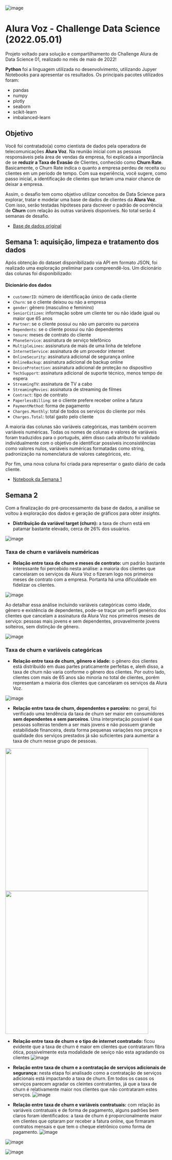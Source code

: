 ![image](https://user-images.githubusercontent.com/40372626/172276528-0debe6ed-8d19-4a76-8ecc-1723d1db894d.png)

# Alura Voz - Challenge Data Science (2022.05.01)

Projeto voltado para solução e compartilhamento do Challenge Alura de Data Science 01, realizado no mẽs de maio de 2022!

**Python** foi a linguagem utilizada no desenvolvimento, utilizando Jupyer Notebooks para apresentar os resultados. Os principais pacotes utilizados foram:
* pandas
* numpy
* plotly
* seaborn
* scikit-learn
* imbalanced-learn

## Objetivo

Você foi contratado(a) como cientista de dados pela operadora de telecomunicações **Alura Voz**. Na reunião inicial com as pessoas responsáveis pela área de vendas da empresa, foi explicada a importância de se **reduzir a Taxa de Evasão** de Clientes, conhecido como **Churn Rate**. Basicamente, o Churn Rate indica o quanto a empresa perdeu de receita ou clientes em um período de tempo. Com sua experiência, você sugere, como passo inicial, a identificação de clientes que teriam uma maior chance de deixar a empresa. 

Assim, o desafio tem como objetivo utilizar conceitos de Data Science para explorar, tratar e modelar uma base de dados de clientes da **Alura Voz**. Com isso, serão testadas hipóteses para dscrever o padrão de ocorrência de **Churn** com relação às outras variáveis disponíveis. No total serão 4 semanas de desafio.

* [Base de dados original
](https://raw.githubusercontent.com/sthemonica/alura-voz/main/Dados/Telco-Customer-Churn.json)

## Semana 1: aquisição, limpeza e tratamento dos dados
Após obtenção do dataset disponibilizado via API em formato JSON, foi realizado uma exploração preliminar para compreendê-los. Um dicionário das colunas foi disponibilizado:

#### Dicionário dos dados
* `customerID`: número de identificação único de cada cliente
* `Churn`: se o cliente deixou ou não a empresa 
* `gender`: gênero (masculino e feminino) 
* `SeniorCitizen`: informação sobre um cliente ter ou não idade igual ou maior que 65 anos 
* `Partner`:  se o cliente possui ou não um parceiro ou parceira
* `Dependents`: se o cliente possui ou não dependentes
* `tenure`:  meses de contrato do cliente
* `PhoneService`: assinatura de serviço telefônico 
* `MultipleLines`: assisnatura de mais de uma linha de telefone 
* `InternetService`: assinatura de um provedor internet 
* `OnlineSecurity`: assinatura adicional de segurança online 
* `OnlineBackup`: assinatura adicional de backup online 
* `DeviceProtection`: assinatura adicional de proteção no dispositivo 
* `TechSupport`: assinatura adicional de suporte técnico, menos tempo de espera
* `StreamingTV`: assinatura de TV a cabo 
* `StreamingMovies`: assinatura de streaming de filmes 
* `Contract`: tipo de contrato
* `PaperlessBilling`: se o cliente prefere receber online a fatura
* `PaymentMethod`: forma de pagamento
* `Charges.Monthly`: total de todos os serviços do cliente por mês
* `Charges.Total`: total gasto pelo cliente

A maioria das colunas são variáveis categóricas, mas também ocorrem variáveis numéricas. Todas os nomes de colunas e valores de variáveis foram traduzidos para o português, além disso cada atributo foi validado individualmente com o objetivo de identificar possíveis inconsistências como valores nulos, variáveis numéricas formatadas como string, padronização na nomenclatura de valores categóricos, etc.

Por fim, uma nova coluna foi criada para representar o gasto diário de cada cliente.

* [Notebook da Semana 1
](https://raw.githubusercontent.com/jackson-simionato/challenge_alura_DS01/main/week_1_challenge_alura_DS_2022_05.ipynb)

## Semana 2
Com a finalização do pré-processamento da base de dados, a análise se voltou à exploração dos dados e geração de gráficos para obter *insights*.


* **Distribuição da variável target (churn):** a taxa de churn está em patamar bastante elevado, cerca de 26% dos usuários.

![image](https://user-images.githubusercontent.com/40372626/174589405-1e0dfe3f-07d6-428c-81c2-2ba6c1b5bde2.png)

### Taxa de churn e variáveis numéricas
* **Relação entre taxa de churn e meses de contrato:** um padrão bastante interessante foi percebido nesta análise: a maioria dos clientes que cancelaram os serviços da Alura Voz o fizeram logo nos primeiros meses de contrato com a empresa. Portanta há uma dificuldade em fidelizar os clientes.

![image](https://user-images.githubusercontent.com/40372626/174596652-43dc824c-4328-4c00-8e9b-b295d4c329a9.png)

Ao detalhar essa análise incluindo variáveis categóricas como idade, gênero e existência de dependentes, pode-se traçar um perfil genérico dos clientes que cancelam a assinatura da Alura Voz nos primeiros meses de serviço: pessoas mais jovens e sem dependentes, provavelmente jovens solteiros, sem distinção de gênero.

![image](https://user-images.githubusercontent.com/40372626/174904366-6460e974-134f-4a1e-912f-e04f686825ae.png)

### Taxa de churn e variáveis categóricas

* **Relação entre taxa de churn, gênero e idade:** o gênero dos clientes está distribuído em duas partes praticamente perfeitas e, aleḿ disso, a taxa de churn não varia conforme o gênero dos clientes. Por outro lado, clientes com mais de 65 anos são minoria no total de clientes, porém representam a maioria dos clientes que cancelaram os serviços da Alura Voz.

![image](https://user-images.githubusercontent.com/40372626/174590393-f646325b-b40a-4888-9f3e-d2130c0f643f.png)

* **Relação entre taxa de churn, dependentes e parceiro:** no geral, foi verificado uma tendência da taxa de churn ser maior em consumidores **sem dependentes e sem parceiros**. Uma interpretação possível é que pessoas solteiras tendem a ser mais jovens e não possuem grande estabilidade financeira, desta forma pequenas variações nos preços e qualidade dos serviços prestados já são suficientes para aumentar a taxa de churn nesse grupo de pessoas.

<img src="https://user-images.githubusercontent.com/40372626/174592618-d7bb93d1-dd28-4fdc-b552-899c7e94c2e7.png" width="445"/> <img src="https://user-images.githubusercontent.com/40372626/174593855-bbd692a3-7827-4b07-95e3-57fc7fc0607f.png" width="445"/> 

* **Relação entre taxa de churn e o tipo de internet contratado:** ficou evidente que a taxa de churn é maior em clientes que contrataram fibra ótica, possivelmente esta modalidade de seviço não esta agradando os clientes
![image](https://user-images.githubusercontent.com/40372626/174594805-fa3653ab-9537-447e-85ad-d017d47f604e.png)

* **Relação entre taxa de churn e a contratação de serviços adicionais de segurança:** nesta etapa foi analisado como a contratação de serviços adicionais está impactando a taxa de churn. Em todos os casos os serviços parecem agradar os cleintes contratantes, já que a taxa de churn é relativamente maior nos clientes que não contrataram estes servços.
![image](https://user-images.githubusercontent.com/40372626/174595689-070cc4d1-b2c3-4fd5-b84a-0bfd5417dc0f.png)

* **Relação entre taxa de churn e variáveis contratuais:** com relação às variáveis contratuais e de forma de pagamento, alguns padrões bem claros foram identificados: a taxa de churn é proporcionalmente maior em clientes que optaram por receber a fatura online, que firmaram contratos mensais e que tem o cheque eletrônico como forma de pagamento.
![image](https://user-images.githubusercontent.com/40372626/174904581-4b4dba0a-fd9e-4e1f-90c4-4e05e2ebe1fa.png)

![image](https://user-images.githubusercontent.com/40372626/174904649-ec9d2b47-8010-4147-8fed-b6f8e527d389.png)

![image](https://user-images.githubusercontent.com/40372626/174904589-7b4b2837-9b61-4d61-9e3e-86228f16eba3.png)

